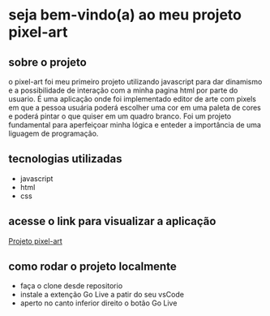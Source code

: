 # seja bem-vindo(a) ao meu projeto pixel-art

## sobre o projeto
o pixel-art foi meu primeiro projeto utilizando javascript para dar dinamismo e a possibilidade de interação com a minha pagina html por parte do usuario.
É uma aplicação onde foi implementado editor de arte com pixels em que a pessoa usuária poderá escolher uma cor em uma paleta de cores e poderá pintar o que quiser em um quadro branco. 
Foi um projeto fundamental para aperfeiçoar minha lógica e enteder a importância de uma liguagem de programação.

## tecnologias utilizadas
* javascript
* html
* css

## acesse o link para visualizar a aplicação
[Projeto pixel-art](https://pixel-art-pearl.vercel.app/)

## como rodar o projeto localmente
- faça o clone desde repositorio
- instale a extenção Go Live a patir do seu vsCode
- aperto no canto inferior direito o botão Go Live
